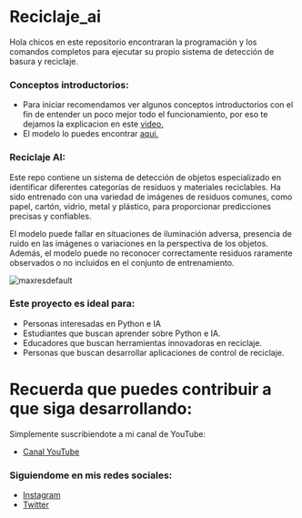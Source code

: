 # Reciclaje_ai
Hola chicos en este repositorio encontraran la programación y los comandos completos para ejecutar su propio sistema de detección de basura y reciclaje.

### Conceptos introductorios:
- Para iniciar recomendamos ver algunos conceptos introductorios con el fin de entender un poco mejor todo el funcionamiento, por eso te dejamos la explicacion en este [video.](https://youtu.be/PSFw_ipK3ug)
- El modelo lo puedes encontrar [aqui.](https://huggingface.co/AprendeIngenia/recyclingAI)

### Reciclaje AI:
Este repo contiene un sistema de detección de objetos especializado en identificar diferentes categorías de residuos y materiales reciclables. Ha sido entrenado con una variedad de imágenes de residuos comunes, como papel, cartón, vidrio, metal y plástico, para proporcionar predicciones precisas y confiables.

El modelo puede fallar en situaciones de iluminación adversa, presencia de ruido en las imágenes o variaciones en la perspectiva de los objetos. Además, el modelo puede no reconocer correctamente residuos raramente observados o no incluidos en el conjunto de entrenamiento.

 ![maxresdefault](https://github.com/AprendeIngenia/reciclaje_ai/assets/85022752/2bcc6730-a8b8-4bc3-bb4a-ec190625ce0e)


### Este proyecto es ideal para:

- Personas interesadas en Python e IA
- Estudiantes que buscan aprender sobre Python e IA.
- Educadores que buscan herramientas innovadoras en reciclaje.
- Personas que buscan desarrollar aplicaciones de control de reciclaje.

# Recuerda que puedes contribuir a que siga desarrollando:
Simplemente suscribiendote a mi canal de YouTube:
- [Canal YouTube](https://www.youtube.com/channel/UCzwHEOCbsZLjfELperJ6VeQ/videos)

### Siguiendome en mis redes sociales: 
- [Instagram](https://www.instagram.com/santiagsanchezr/)
- [Twitter](https://twitter.com/SantiagSanchezR)
